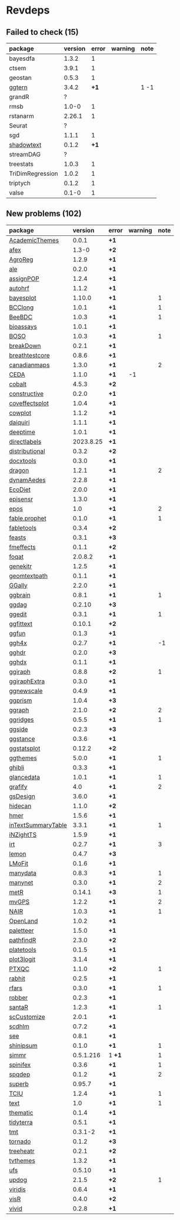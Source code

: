 # Revdeps

## Failed to check (15)

|package          |version |error  |warning |note |
|:----------------|:-------|:------|:-------|:----|
|bayesdfa         |1.3.2   |1      |        |     |
|ctsem            |3.9.1   |1      |        |     |
|geostan          |0.5.3   |1      |        |     |
|[ggtern](failures.md#ggtern)|3.4.2   |__+1__ |        |1 -1 |
|grandR           |?       |       |        |     |
|rmsb             |1.0-0   |1      |        |     |
|rstanarm         |2.26.1  |1      |        |     |
|Seurat           |?       |       |        |     |
|sgd              |1.1.1   |1      |        |     |
|[shadowtext](failures.md#shadowtext)|0.1.2   |__+1__ |        |     |
|streamDAG        |?       |       |        |     |
|treestats        |1.0.3   |1      |        |     |
|TriDimRegression |1.0.2   |1      |        |     |
|triptych         |0.1.2   |1      |        |     |
|valse            |0.1-0   |1      |        |     |

## New problems (102)

|package            |version   |error    |warning |note |
|:------------------|:---------|:--------|:-------|:----|
|[AcademicThemes](problems.md#academicthemes)|0.0.1     |__+1__   |        |     |
|[afex](problems.md#afex)|1.3-0     |__+2__   |        |     |
|[AgroReg](problems.md#agroreg)|1.2.9     |__+1__   |        |     |
|[ale](problems.md#ale)|0.2.0     |__+1__   |        |     |
|[assignPOP](problems.md#assignpop)|1.2.4     |__+1__   |        |     |
|[autohrf](problems.md#autohrf)|1.1.2     |__+1__   |        |     |
|[bayesplot](problems.md#bayesplot)|1.10.0    |__+1__   |        |1    |
|[BCClong](problems.md#bcclong)|1.0.1     |__+1__   |        |1    |
|[BeeBDC](problems.md#beebdc)|1.0.3     |__+1__   |        |1    |
|[bioassays](problems.md#bioassays)|1.0.1     |__+1__   |        |     |
|[BOSO](problems.md#boso)|1.0.3     |__+1__   |        |1    |
|[breakDown](problems.md#breakdown)|0.2.1     |__+1__   |        |     |
|[breathtestcore](problems.md#breathtestcore)|0.8.6     |__+1__   |        |     |
|[canadianmaps](problems.md#canadianmaps)|1.3.0     |__+1__   |        |2    |
|[CEDA](problems.md#ceda)|1.1.0     |__+1__   |-1      |     |
|[cobalt](problems.md#cobalt)|4.5.3     |__+2__   |        |     |
|[constructive](problems.md#constructive)|0.2.0     |__+1__   |        |     |
|[coveffectsplot](problems.md#coveffectsplot)|1.0.4     |__+1__   |        |     |
|[cowplot](problems.md#cowplot)|1.1.2     |__+1__   |        |     |
|[daiquiri](problems.md#daiquiri)|1.1.1     |__+1__   |        |     |
|[deeptime](problems.md#deeptime)|1.0.1     |__+1__   |        |     |
|[directlabels](problems.md#directlabels)|2023.8.25 |__+1__   |        |     |
|[distributional](problems.md#distributional)|0.3.2     |__+2__   |        |     |
|[docxtools](problems.md#docxtools)|0.3.0     |__+1__   |        |     |
|[dragon](problems.md#dragon)|1.2.1     |__+1__   |        |2    |
|[dynamAedes](problems.md#dynamaedes)|2.2.8     |__+1__   |        |     |
|[EcoDiet](problems.md#ecodiet)|2.0.0     |__+1__   |        |     |
|[episensr](problems.md#episensr)|1.3.0     |__+1__   |        |     |
|[epos](problems.md#epos)|1.0       |__+1__   |        |2    |
|[fable.prophet](problems.md#fableprophet)|0.1.0     |__+1__   |        |1    |
|[fabletools](problems.md#fabletools)|0.3.4     |__+2__   |        |     |
|[feasts](problems.md#feasts)|0.3.1     |__+3__   |        |     |
|[fmeffects](problems.md#fmeffects)|0.1.1     |__+2__   |        |     |
|[foqat](problems.md#foqat)|2.0.8.2   |__+1__   |        |     |
|[genekitr](problems.md#genekitr)|1.2.5     |__+1__   |        |     |
|[geomtextpath](problems.md#geomtextpath)|0.1.1     |__+1__   |        |     |
|[GGally](problems.md#ggally)|2.2.0     |__+1__   |        |     |
|[ggbrain](problems.md#ggbrain)|0.8.1     |__+1__   |        |1    |
|[ggdag](problems.md#ggdag)|0.2.10    |__+3__   |        |     |
|[ggedit](problems.md#ggedit)|0.3.1     |__+1__   |        |1    |
|[ggfittext](problems.md#ggfittext)|0.10.1    |__+2__   |        |     |
|[ggfun](problems.md#ggfun)|0.1.3     |__+1__   |        |     |
|[ggh4x](problems.md#ggh4x)|0.2.7     |__+1__   |        |-1   |
|[gghdr](problems.md#gghdr)|0.2.0     |__+3__   |        |     |
|[gghdx](problems.md#gghdx)|0.1.1     |__+1__   |        |     |
|[ggiraph](problems.md#ggiraph)|0.8.8     |__+2__   |        |1    |
|[ggiraphExtra](problems.md#ggiraphextra)|0.3.0     |__+1__   |        |     |
|[ggnewscale](problems.md#ggnewscale)|0.4.9     |__+1__   |        |     |
|[ggprism](problems.md#ggprism)|1.0.4     |__+3__   |        |     |
|[ggraph](problems.md#ggraph)|2.1.0     |__+2__   |        |2    |
|[ggridges](problems.md#ggridges)|0.5.5     |__+1__   |        |1    |
|[ggside](problems.md#ggside)|0.2.3     |__+3__   |        |     |
|[ggstance](problems.md#ggstance)|0.3.6     |__+1__   |        |     |
|[ggstatsplot](problems.md#ggstatsplot)|0.12.2    |__+2__   |        |     |
|[ggthemes](problems.md#ggthemes)|5.0.0     |__+1__   |        |1    |
|[ghibli](problems.md#ghibli)|0.3.3     |__+1__   |        |     |
|[glancedata](problems.md#glancedata)|1.0.1     |__+1__   |        |1    |
|[grafify](problems.md#grafify)|4.0       |__+1__   |        |2    |
|[gsDesign](problems.md#gsdesign)|3.6.0     |__+1__   |        |     |
|[hidecan](problems.md#hidecan)|1.1.0     |__+2__   |        |     |
|[hmer](problems.md#hmer)|1.5.6     |__+1__   |        |     |
|[inTextSummaryTable](problems.md#intextsummarytable)|3.3.1     |__+1__   |        |1    |
|[iNZightTS](problems.md#inzightts)|1.5.9     |__+1__   |        |     |
|[irt](problems.md#irt)|0.2.7     |__+1__   |        |3    |
|[lemon](problems.md#lemon)|0.4.7     |__+3__   |        |     |
|[LMoFit](problems.md#lmofit)|0.1.6     |__+1__   |        |     |
|[manydata](problems.md#manydata)|0.8.3     |__+1__   |        |1    |
|[manynet](problems.md#manynet)|0.3.0     |__+1__   |        |2    |
|[metR](problems.md#metr)|0.14.1    |__+3__   |        |1    |
|[mvGPS](problems.md#mvgps)|1.2.2     |__+1__   |        |2    |
|[NAIR](problems.md#nair)|1.0.3     |__+1__   |        |1    |
|[OpenLand](problems.md#openland)|1.0.2     |__+1__   |        |     |
|[paletteer](problems.md#paletteer)|1.5.0     |__+1__   |        |     |
|[pathfindR](problems.md#pathfindr)|2.3.0     |__+2__   |        |     |
|[platetools](problems.md#platetools)|0.1.5     |__+1__   |        |     |
|[plot3logit](problems.md#plot3logit)|3.1.4     |__+1__   |        |     |
|[PTXQC](problems.md#ptxqc)|1.1.0     |__+2__   |        |1    |
|[rabhit](problems.md#rabhit)|0.2.5     |__+1__   |        |     |
|[rfars](problems.md#rfars)|0.3.0     |__+1__   |        |1    |
|[robber](problems.md#robber)|0.2.3     |__+1__   |        |     |
|[santaR](problems.md#santar)|1.2.3     |__+1__   |        |1    |
|[scCustomize](problems.md#sccustomize)|2.0.1     |__+1__   |        |     |
|[scdhlm](problems.md#scdhlm)|0.7.2     |__+1__   |        |     |
|[see](problems.md#see)|0.8.1     |__+1__   |        |     |
|[shinipsum](problems.md#shinipsum)|0.1.0     |__+1__   |        |1    |
|[simmr](problems.md#simmr)|0.5.1.216 |1 __+1__ |        |1    |
|[spinifex](problems.md#spinifex)|0.3.6     |__+1__   |        |1    |
|[spqdep](problems.md#spqdep)|0.1.2     |__+1__   |        |2    |
|[superb](problems.md#superb)|0.95.7    |__+1__   |        |     |
|[TCIU](problems.md#tciu)|1.2.4     |__+1__   |        |1    |
|[text](problems.md#text)|1.0       |__+1__   |        |1    |
|[thematic](problems.md#thematic)|0.1.4     |__+1__   |        |     |
|[tidyterra](problems.md#tidyterra)|0.5.1     |__+1__   |        |     |
|[tmt](problems.md#tmt)|0.3.1-2   |__+1__   |        |     |
|[tornado](problems.md#tornado)|0.1.2     |__+3__   |        |     |
|[treeheatr](problems.md#treeheatr)|0.2.1     |__+2__   |        |     |
|[tvthemes](problems.md#tvthemes)|1.3.2     |__+1__   |        |     |
|[ufs](problems.md#ufs)|0.5.10    |__+1__   |        |     |
|[updog](problems.md#updog)|2.1.5     |__+2__   |        |1    |
|[viridis](problems.md#viridis)|0.6.4     |__+1__   |        |     |
|[visR](problems.md#visr)|0.4.0     |__+2__   |        |     |
|[vivid](problems.md#vivid)|0.2.8     |__+1__   |        |     |

